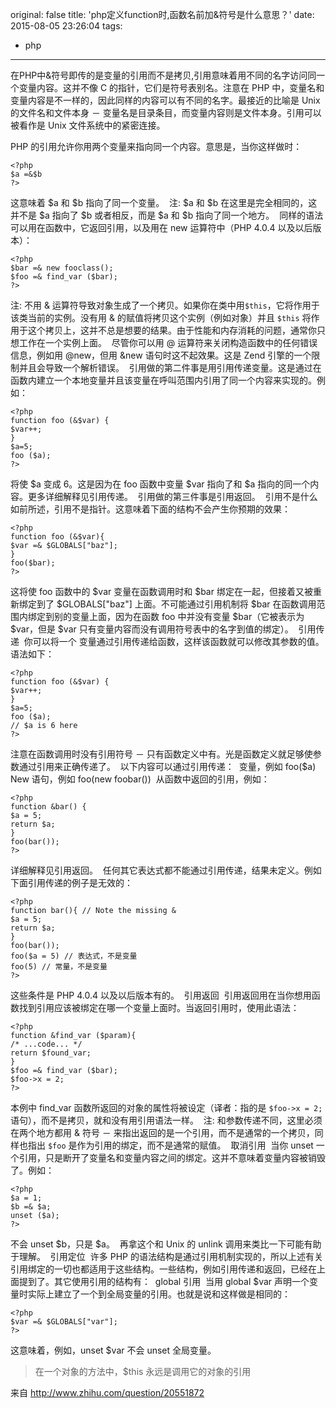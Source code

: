 original: false
title: 'php定义function时,函数名前加&符号是什么意思？'
date: 2015-08-05 23:26:04
tags:
  - php
---
在PHP中&符号即传的是变量的引用而不是拷贝,引用意味着用不同的名字访问同一个变量内容。这并不像 C 的指针，它们是符号表别名。注意在 PHP 中，变量名和变量内容是不一样的，因此同样的内容可以有不同的名字。最接近的比喻是 Unix 的文件名和文件本身 － 变量名是目录条目，而变量内容则是文件本身。引用可以被看作是 Unix 文件系统中的紧密连接。 
<!--more-->
PHP 的引用允许你用两个变量来指向同一个内容。意思是，当你这样做时：

``` 
<?php 
$a =&$b 
?> 
```

这意味着 $a 和 $b 指向了同一个变量。 
注: $a 和 $b 在这里是完全相同的，这并不是 $a 指向了 $b 或者相反，而是 $a 和 $b 指向了同一个地方。 
同样的语法可以用在函数中，它返回引用，以及用在 new 运算符中（PHP 4.0.4 以及以后版本）： 
```
<?php 
$bar =& new fooclass(); 
$foo =& find_var ($bar); 
?> 
```

注: 不用 & 运算符导致对象生成了一个拷贝。如果你在类中用`$this`，它将作用于该类当前的实例。没有用 & 的赋值将拷贝这个实例（例如对象）并且 `$this` 将作用于这个拷贝上，这并不总是想要的结果。由于性能和内存消耗的问题，通常你只想工作在一个实例上面。 
尽管你可以用 @ 运算符来关闭构造函数中的任何错误信息，例如用 @new，但用 &new 语句时这不起效果。这是 Zend 引擎的一个限制并且会导致一个解析错误。 
引用做的第二件事是用引用传递变量。这是通过在函数内建立一个本地变量并且该变量在呼叫范围内引用了同一个内容来实现的。例如： 

```
<?php 
function foo (&$var) { 
$var++; 
} 
$a=5; 
foo ($a); 
?>
```

将使 $a 变成 6。这是因为在 foo 函数中变量 $var 指向了和 $a 指向的同一个内容。更多详细解释见引用传递。 
引用做的第三件事是引用返回。 
引用不是什么 
如前所述，引用不是指针。这意味着下面的结构不会产生你预期的效果： 

```
<?php 
function foo (&$var){ 
$var =& $GLOBALS["baz"]; 
} 
foo($bar); 
?> 
```

这将使 foo 函数中的 $var 变量在函数调用时和 $bar 绑定在一起，但接着又被重新绑定到了 $GLOBALS["baz"] 上面。不可能通过引用机制将 $bar 在函数调用范围内绑定到别的变量上面，因为在函数 foo 中并没有变量 $bar（它被表示为 $var，但是 $var 只有变量内容而没有调用符号表中的名字到值的绑定）。 
引用传递 
你可以将一个
变量通过引用传递给函数，这样该函数就可以修改其参数的值。语法如下： 

```
<?php 
function foo (&$var) { 
$var++; 
} 
$a=5; 
foo ($a); 
// $a is 6 here 
?> 
```

注意在函数调用时没有引用符号 － 只有函数定义中有。光是函数定义就足够使参数通过引用来正确传递了。 
以下内容可以通过引用传递： 
变量，例如 foo($a) 
New 语句，例如 foo(new foobar()) 
从函数中返回的引用，例如： 

```
<?php 
function &bar() { 
$a = 5; 
return $a; 
} 
foo(bar()); 
?> 
```

详细解释见引用返回。 
任何其它表达式都不能通过引用传递，结果未定义。例如下面引用传递的例子是无效的： 

```
<?php 
function bar(){ // Note the missing & 
$a = 5; 
return $a; 
} 
foo(bar()); 
foo($a = 5) // 表达式，不是变量 
foo(5) // 常量，不是变量 
?> 
```

这些条件是 PHP 4.0.4 以及以后版本有的。 
引用返回 
引用返回用在当你想用函数找到引用应该被绑定在哪一个变量上面时。当返回引用时，使用此语法： 

```
<?php 
function &find_var ($param){ 
/* ...code... */ 
return $found_var; 
} 
$foo =& find_var ($bar); 
$foo->x = 2; 
?> 
```

本例中 find_var 函数所返回的对象的属性将被设定（译者：指的是 `$foo->x = 2;` 语句），而不是拷贝，就和没有用引用语法一样。 
注: 和参数传递不同，这里必须在两个地方都用 & 符号 － 来指出返回的是一个引用，而不是通常的一个拷贝，同样也指出 `$foo` 是作为引用的绑定，而不是通常的赋值。 
取消引用 
当你 unset 一个引用，只是断开了变量名和变量内容之间的绑定。这并不意味着变量内容被销毁了。例如：
 
```
<?php 
$a = 1; 
$b =& $a; 
unset ($a); 
?> 
```

不会 unset $b，只是 $a。 
再拿这个和 Unix 的 unlink 调用来类比一下可能有助于理解。 
引用定位 
许多 PHP 的语法结构是通过引用机制实现的，所以上述有关引用绑定的一切也都适用于这些结构。一些结构，例如引用传递和返回，已经在上面提到了。其它使用引用的结构有： 
global 引用 
当用 global $var 声明一个变量时实际上建立了一个到全局变量的引用。也就是说和这样做是相同的： 

```
<?php 
$var =& $GLOBALS["var"]; 
?> 
```

这意味着，例如，unset $var 不会 unset 全局变量。 
>在一个对象的方法中，$this 永远是调用它的对象的引用

来自 <http://www.zhihu.com/question/20551872>
